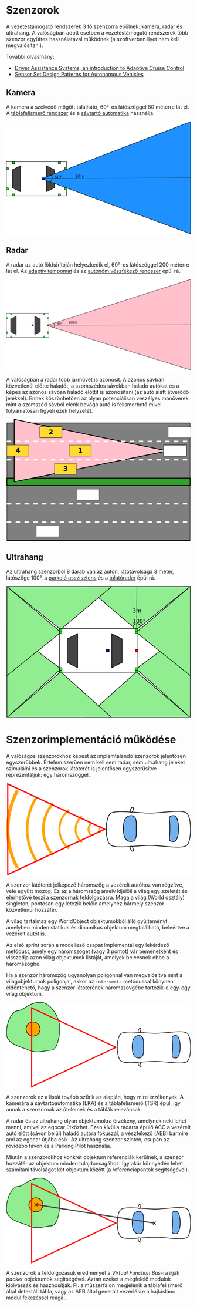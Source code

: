 # Szenzorok

<!-- toc -->

A vezetéstámogató rendszerek 3 fő szenzorra épülnek: kamera, radar és ultrahang. A valóságban adott esetben a vezetéstámogató rendszerek több szenzor együttes használatával működnek (a szoftverben ilyet nem kell megvalósítani).

További olvasmány:

- [Driver Assistance Systems, an introduction to Adaptive Cruise Control](http://www.eetimes.com/document.asp?doc_id=1272754)
- [Sensor Set Design Patterns for Autonomous Vehicles](https://autonomous-driving.org/2019/01/25/positioning-sensors-for-autonomous-vehicles/)

## Kamera

A kamera a szélvédő mögött található, 60°-os látószöggel 80 méterre lát el. A [táblafelismerő rendszer](functions.md#t%C3%A1blafelismer%C5%91-traffic-sign-recognition---tsr) és a [sávtartó automatika](functions.md#s%C3%A1vtart%C3%B3-automatika-lane-keeping-assistant---lka) használja.

![Kamera szenzor látótere, nem méretarányos](images/camera.png "Kamera szenzor látótere, nem méretarányos")

## Radar

A radar az autó lökhárítóján helyezkedik el, 60°-os látószöggel 200 méterre lát el. Az [adaptív tempomat](functions.md#adapt%C3%ADv-tempomat-adaptive-cruise-control---acc) és az [autonóm vészfékező rendszer](functions.md#auton%C3%B3m-v%C3%A9szf%C3%A9kez%C5%91-rendszer-automatic-emergency-brake---aeb) épül rá.

![Radai szenzor látótere, nem méretarányos](images/radar.png "Radai szenzor látótere, nem méretarányos")

A valóságban a radar több járművet is azonosít. A azonos sávban közvetlenül előtte haladót, a szomszédos sávokban haladó autókat és a képes az azonos sávban haladó előttit is azonosítani (az autó alatt átverődő jelekkel). Ennek köszönhetően az olyan potenciálisan veszélyes manőverek mint a szomszéd sávból elénk bevágó autó is felismerhető mivel folyamatosan figyeli ezek helyzetét.

![](images/radar_lanes.png)


## Ultrahang

Az ultrahang szenzorból 8 darab van az autón, látótávolsága 3 méter, látószöge 100°, a [parkoló asszisztens](functions.md#parkol%C3%B3-asszisztens-parking-pilot---pp) és a [tolatóradar](functions.md#tolat%C3%B3radar) épül rá.

![Ultrahang szenzorok látóterei](images/ultrasonic.png "Ultrahang szenzorok látóterei")


# Szenzorimplementáció működése

A valóságos szenzorokhoz képest az implemtálandó szenzorok jelentősen egyszerűbbek. Értelem szerűen nem kell sem radar, sem ultrahang jeleket szimulálni és a szenzorok látóterét is jelentősen egyszerűsítve reprezentáljuk: egy háromszöggel.

![](images/sensor_dataflow.png)

A szenzor látóterét jelképező háromszög a vezérelt autóhoz van rögzítve, vele együtt mozog. Ez az a háromszög amely kijelöli a világ egy szeletét és elérhetővé teszi a szenzornak feldolgozásra. Maga a világ (World osztály) singleton, pontosan egy létezik belőle amelyhez bármely szenzor közvetlenül hozzáfér.

A világ tartalmaz egy WorldObject objektumokból álló gyűjteményt, amelyben minden statikus és dinamikus objektum megtalálható, beleértve a vezérelt autót is.

Az első sprint során a modellező csapat implementál egy lekérdező metódust, amely egy háromszöget (vagy 3 pontot) vár bemenetként és visszadja azon világ objektumok listáját, amelyek beleesnek ebbe a háromszögbe.

Ha a szenzor háromszög ugyanolyan poligonnal van megvalósítva mint a világobjektumok poligonjai, akkor az `intersects` metódussal könynen eldöntehető, hogy a szenzor látóterének háromszövgébe tartozik-e egy-egy világ objektum.

![](images/sensor_dataflow_2.png)

A szenzorok ez a listát tovább szűrik az alapján, hogy mire érzékenyek. A kamerára a sávtartóautomatika (LKA) és a táblafelismerő (TSR) épül, így annak a szenzornak az útelemek és a táblák relevánsak.

A radar és az ultrahang olyan objektumokra érzékeny, amelynek neki lehet menni, amivel az egocar ütközhet. Ezen kívül a radarra épülő ACC a vezérelt autó előtt (sávon belül) haladó autóra fókuszál, a vészfékező (AEB) bármire ami az egocar útjába esik. Az ultrahang szenzor szintén, csupán az rövidebb távon és a Parking Pilot használja.

Miután a szenzorokhoz konkrét objektum referenciák kerülnek, a szenzor hozzáfér az objektum minden tulajdonságához. Így akár könnyedén lehet számítani távolságot két objektum között (a referenciapontok segítségével).

![](images/sensor_dataflow_3.png)

A szenzorok a feldolgozásuk eredményét a *Virtual Function Bus*-ra írják *packet* objektumok segítségével. Aztán ezeket a megfelelő modulok kiolvassák és hasznosítják. Pl. a műszerfalon megjelenik a táblafelismerő által detektált tábla, vagy az AEB által generált vezérlésre a hajtáslánc modul fékezéssel reagál.

